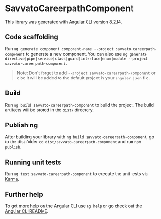 # SavvatoCareerpathComponent

This library was generated with [Angular CLI](https://github.com/angular/angular-cli) version 8.2.14.

## Code scaffolding

Run `ng generate component component-name --project savvato-careerpath-component` to generate a new component. You can also use `ng generate directive|pipe|service|class|guard|interface|enum|module --project savvato-careerpath-component`.
> Note: Don't forget to add `--project savvato-careerpath-component` or else it will be added to the default project in your `angular.json` file. 

## Build

Run `ng build savvato-careerpath-component` to build the project. The build artifacts will be stored in the `dist/` directory.

## Publishing

After building your library with `ng build savvato-careerpath-component`, go to the dist folder `cd dist/savvato-careerpath-component` and run `npm publish`.

## Running unit tests

Run `ng test savvato-careerpath-component` to execute the unit tests via [Karma](https://karma-runner.github.io).

## Further help

To get more help on the Angular CLI use `ng help` or go check out the [Angular CLI README](https://github.com/angular/angular-cli/blob/master/README.md).
